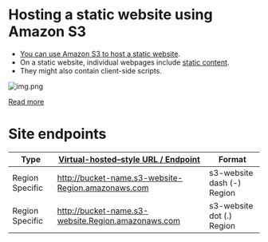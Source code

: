 # Hosting a static website using Amazon S3
- [You can use Amazon S3 to host a static website](https://docs.aws.amazon.com/AmazonS3/latest/userguide/WebsiteHosting.html). 
- On a static website, individual webpages include [static content](../../../HLD-System-Designs/7_Scalability/CDNs/StaticContent.md). 
- They might also contain client-side scripts.

![img.png](https://d2908q01vomqb2.cloudfront.net/cb4e5208b4cd87268b208e49452ed6e89a68e0b8/2017/11/06/1-1024x576.png)

[Read more](../../../HLD-System-Designs/0_HLDUseCasesProblems/AWSWebsiteSiteUsingCloudFront&S3.md)

# Site endpoints

| Type            | [Virtual-hosted–style URL / Endpoint](https://docs.aws.amazon.com/AmazonS3/latest/userguide/VirtualHosting.html) | Format                     |
|-----------------|------------------------------------------------------------------------------------------------------------------|----------------------------|
| Region Specific | http://bucket-name.s3-website-Region.amazonaws.com                                                               | s3-website dash (-) Region |
| Region Specific | http://bucket-name.s3-website.Region.amazonaws.com                                                               | s3-website dot (.) Region  |


